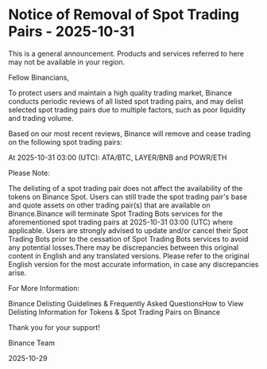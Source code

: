 # Notice of Removal of Spot Trading Pairs - 2025-10-31

This is a general announcement. Products and services referred to here may not be available in your region.

Fellow Binancians,

To protect users and maintain a high quality trading market, Binance conducts periodic reviews of all listed spot trading pairs, and may delist selected spot trading pairs due to multiple factors, such as poor liquidity and trading volume.

Based on our most recent reviews, Binance will remove and cease trading on the following spot trading pairs:

At 2025-10-31 03:00 (UTC): ATA/BTC, LAYER/BNB and POWR/ETH

Please Note:

The delisting of a spot trading pair does not affect the availability of the tokens on Binance Spot. Users can still trade the spot trading pair's base and quote assets on other trading pair(s) that are available on Binance.Binance will terminate Spot Trading Bots services for the aforementioned spot trading pairs at 2025-10-31 03:00 (UTC) where applicable. Users are strongly advised to update and/or cancel their Spot Trading Bots prior to the cessation of Spot Trading Bots services to avoid any potential losses.There may be discrepancies between this original content in English and any translated versions. Please refer to the original English version for the most accurate information, in case any discrepancies arise.

For More Information:

Binance Delisting Guidelines & Frequently Asked QuestionsHow to View Delisting Information for Tokens & Spot Trading Pairs on Binance

Thank you for your support!

Binance Team

2025-10-29